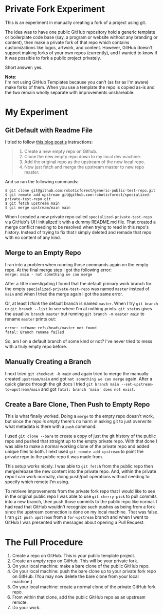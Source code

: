 # Private Fork Experiment

This is an experiment in manually creating a fork of a project using git.

The idea was to have one public GitHub repository hold a generic template or boilerplate code base (say, a program or website without any branding or content), then make a private fork of that repo which contains customizations like logos, artwork, and content. However, GitHub doesn't support making forks of your own repos (currently), and I wanted to know if it was possible to fork a public project privately.

Short answer: yes.

**Note:**  
I'm not using GitHub Templates because you can't (as far as I'm aware) make forks of them. When you use a template the repo is copied as-is and the two remain wholly separate with improvements unshareable.

# My Experiment

## Git Default with Readme File

I tried to follow [this blog post's](http://creativenotice.com/2014/09/how-to-manually-fork-a-github-repo/) instructions:

> 1. Create a new empty repo on Github.
> 2. Clone the new empty repo down to my local dev machine.
> 3. Add the original repo as the upstream of the new local repo.
> 4. Now just fetch and merge the upstream master to new repo master.

And so ran the following commands:

```
$ git clone git@github.com:roboticforest/generic-public-test-repo.git
$ git remote add upstream git@github.com:roboticforest/specialized-private-test-repo.git
$ git fetch upstream main
$ git merge upstream/main main
```

When I created a new private repo called `specialized-private-test-repo` via GitHub's UI I initialized it with a dummy README.md file. That created a merge conflict needing to be resolved when trying to read in this repo's history. Instead of trying to fix that I simply deleted and remade that repo with no content of any kind.

## Merge to an Empty Repo

I ran into a problem when running those commands again on the empty repo. At the final merge step I got the following error:  
`merge: main - not something we can merge`

After a little investigating I found that the default primary work branch for the empty `specialized-private-test-repo` was named `master` instead of `main` and when I tried the merge again I got the same error.

Or, at least I *think* the default branch is named `master`. When I try `git branch` or `git branch --list` to see where I'm at nothing prints. `git status` gives the usual `On branch master` but running `git branch -m master main` to rename `master` prints out:

```
error: refname refs/heads/master not found
fatal: Branch rename failed
```

So, am I on a default branch of some kind or not? I've never tried to mess with a truly empty repo before.

## Manually Creating a Branch

I next tried `git checkout -b main` and again tried to merge the manually created `upstream/main` and got `not something we can merge` again. After a quick glance through the git docs I tried `git branch main --set-upstream-to=upstream/main` and got `fatal: branch 'main' does not exist`.

## Create a Bare Clone, Then Push to Empty Repo

This is what finally worked. Doing a `merge` to the empty repo doesn't work, but since the repo *is empty* there's no harm in asking git to just overwrite what metadata is there with a `push` command.

I used `git clone --bare` to create a copy of just the git history of the public repo and pushed that straight up to the empty private repo. With that done I was able to make a normal working clone of the private repo and added unique files to both. I next used `git remote add upstream` to point the private repo to the public repo it was made from.

This setup works nicely. I was able to `git fetch` from the public repo then merge/rebase the new content into the private repo. And, within the private repo I can work normally, doing push/pull operations without needing to specify which remote I'm using.

To retrieve improvements from the private fork repo that I would like to see in the original public repo I was able to use `git cherry-pick` to pull commits into a new branch, then push those commits to the public repo like normal. I had read that GitHub wouldn't recognize such pushes as being from a fork since the upstream connection is done on my local machine. That was false. I ran `git push upstream` from a `for-upstream` branch and when I went to GitHub I was presented with messages about opening a Pull Request.

# The Full Procedure

1. Create a repo on GitHub. This is your public template project.
2. Create an *empty* repo on GitHub. This will be your private fork.
3. On your local machine: make a bare clone of the public GitHub repo.
4. On your local machine: push the bare clone up to your private fork repo on GitHub. (You may now delete the bare clone from your local machine.)
5. On your local machine: create a normal clone of the private GitHub fork repo.
6. From within that clone, add the public GitHub repo as an upstream remote.
7. Do your work.
